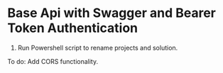 # Base Api with Swagger and Bearer Token Authentication

1. Run Powershell script to rename projects and solution.

To do: Add CORS functionality.
